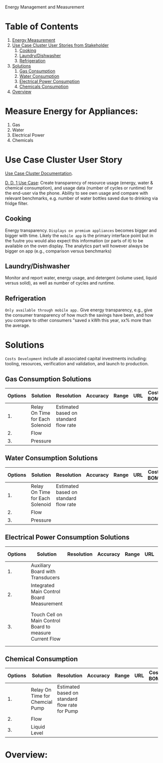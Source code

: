Energy Management and Measurement

# Table of Contents
1. [Energy Measurement](#measure-energy-for-appliances)
1. [Use Case Cluster User Stories from Stakeholder](#use-case-cluster-user-story)
    1. [Cooking](#cooking)
    1. [Laundry/Dishwasher](#laundrydishwasher)
    1. [Refrigeration](#refrigeration)
1. [Solutions](#solutions)
   1. [Gas Consumption](#gas-consumption-solutions)
   1. [Water Consumption](#water-consumption-solutions)
   1. [Electrical Power Consumption](#electrical-power-consumption-solutions)
   1. [Chemicals Consumption](#chemical-consumption)
1. [Overview](#overview)

# Measure Energy for Appliances:
1. Gas
1. Water
1. Electrical Power
1. Chemicals

# Use Case Cluster User Story
[Use Case Cluster Documentation](https://electrolux.sharepoint.com/:x:/r/sites/Kattegattproject-FunctionalRequirementstream/Shared%20Documents/Functional%20Requirement%20stream/02%20Working%20folders/01%20Requirement%20excel%20%26%20clusters/Functional%20Requirements%20Excel%20-%20Master.xlsx?d=wa6edcdd1b33d43edaae3b1cd960387d3&csf=1&web=1&e=bJ7kh0&nav=MTVfe0Y5ODc1QzIwLTE5OEUtNEJFRi05QkM1LTA0QjMzQkVGOTVGMX0).

[D. D. 1 Use Case](https://electrolux.sharepoint.com/:x:/r/sites/Kattegattproject-FunctionalRequirementstream/Shared%20Documents/Functional%20Requirement%20stream/02%20Working%20folders/01%20Requirement%20excel%20%26%20clusters/Functional%20Requirements%20Excel%20-%20Master.xlsx?d=wa6edcdd1b33d43edaae3b1cd960387d3&csf=1&web=1&e=jhJjM5&nav=MTJfRTIzX3tGOTg3NUMyMC0xOThFLTRCRUYtOUJDNS0wNEIzM0JFRjk1RjF9):  Create  transparency of resource usage (energy, water & chemical consumption), and usage data (number of cycles or runtime) for the end-user via the phone. Ability to see own usage and compare with relevant benchmarks, e.g. number of water bottles saved due to drinking via fridge filter. 
## Cooking
Energy transparency. `Displays on premium appliances` becomes bigger and bigger with time. Likely the `mobile app` is the primary interface point but in the fuutre you would also expect this information (or parts of it) to be available on the oven display. The analytics part will however always be bigger on app (e.g., comparison versus benchmarks)

## Laundry/Dishwasher
Monitor and report water, energy usage, and detergent (volume used, liquid versus solid), as well as number of cycles and runtime.

## Refrigeration
`Only available through mobile app.` Give energy transparency, e.g.,  give the consumer transparency of how much the savings have been, and how you compare to other consumers "saved x kWh this year, xx% more than the average.

# Solutions
`Costs Development` include all associated capital investments including: tooling, resources, verification and validation, and launch to production.

## Gas Consumption Solutions
|Options|Solution|Resolution|Accuracy|Range|URL|Cost BOM|Costs Development|Notes/Comments|
|----|-----|-----|-----|-----|-----|-----|----|----|
|1.|Relay On Time for Each Solenoid|Estimated based on standard flow rate|
|2.|Flow|||||||
|3.|Pressure|||||||

## Water Consumption Solutions
|Options|Solution|Resolution|Accuracy|Range|URL|Cost BOM|Costs Development|Notes/Comments|
|----|-----|-----|-----|-----|-----|-----|----|----|
|1.|Relay On Time for Each Solenoid|Estimated based on standard flow rate|
|2.|Flow|||||||
|3.|Pressure|||||||

## Electrical Power Consumption Solutions
|Options|Solution|Resolution|Accuracy|Range|URL|Cost BOM|Costs Development|Notes/Comments|
|----|-----|-----|-----|-----|-----|-----|----|----|
|1.|Auxiliary Board with Transducers|||||||
|2.|Integrated Main Control Board Measurement|||||||
|3.|Touch Cell on Main Control Board to measure Current Flow|||||||Only provides feedback that Current is flowing, assume standard voltage levels.|

## Chemical Consumption
|Options|Solution|Resolution|Accuracy|Range|URL|Cost BOM|Costs Development|Notes/Comments|
|----|-----|-----|-----|-----|-----|-----|----|----|
|1.|Relay On Time for Chemcial Pump|Estimated based on standard flow rate for Pump|
|2.|Flow|||||||
|3.|Liquid Level|||||||

# Overview: